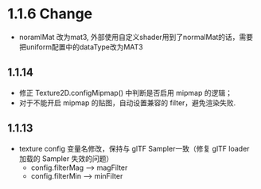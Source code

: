 
# 1.1.6 Change
* noramlMat 改为mat3, 外部使用自定义shader用到了normalMat的话，需要把uniform配置中的dataType改为MAT3

## 1.1.14

* 修正 Texture2D.configMipmap() 中判断是否启用 mipmap 的逻辑；
* 对于不能开启 mipmap 的贴图，自动设置兼容的 filter，避免渲染失败.

## 1.1.13

* texture config 变量名修改，保持与 glTF Sampler一致（修复 glTF  loader 加载的 Sampler 失效的问题）
  * config.filterMag --> magFilter
  * config.filterMin --> minFilter